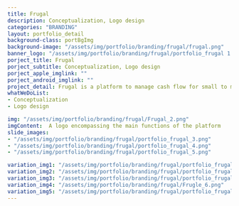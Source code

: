 ```yaml
---
title: Frugal
description: Conceptualization, Logo design
categories: "BRANDING"
layout: portfolio_detail
background-class: portBgImg
background-image: "/assets/img/portfolio/branding/frugal/frugal.png"
banner_logo: "/assets/img/portfolio/branding/frugal/portfolio_frugal 1.png"
porject_title: Frugal
porject_subtitle: Conceptualization, Logo design
porject_apple_imglink: ""
porject_android_imglink: ""
project_detail: Frugal is a platform to manage cash flow for small to medium enterprises and allocation of funds to different cost centers. Thus, optimizing the expenditure and increasing the corpus fund of the organization. The particular logo for the platform should convey the ideas of finance and allocation. Also the theme and visual appeal of the platform suggests the logo should follow a clean and sleek visual style 
whatWeDoList:
- Conceptualization
- Logo design

img: "/assets/img/portfolio/branding/frugal/Frugal_2.png"
imgContent:  A logo encompassing the main functions of the platform
slide_images:
- "/assets/img/portfolio/branding/frugal/portfolio_frugal_3.png"
- "/assets/img/portfolio/branding/frugal/portfolio_frugal_4.png"
- "/assets/img/portfolio/branding/frugal/portfolio_frugal_5.png"

variation_img1: "/assets/img/portfolio/branding/frugal/portfolio_frugal 5A.jpg"
variation_img2: "/assets/img/portfolio/branding/frugal/portfolio_frugal 5B.jpg"
variation_img3: "/assets/img/portfolio/branding/frugal/portfolio_frugal 5C.png"
variation_img4: "/assets/img/portfolio/branding/frugal/Frugle_6.png"
variation_img5: "/assets/img/portfolio/branding/frugal/portfolio_frugal 6.jpg"
---
```

